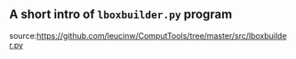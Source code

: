 ## A short intro of `lboxbuilder.py` program
source:https://github.com/leucinw/ComputTools/tree/master/src/lboxbuilder.py
